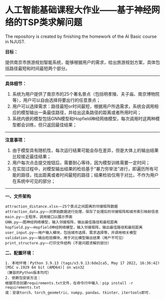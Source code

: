 # 人工智能基础课程大作业——基于神经网络的TSP类求解问题
The repository is created by finishing the homework of the AI Basic course in NJUST.

**目标：**

提供南京市旅游规划智能系统，能够根据用户的需求，给出旅游规划方案，具体包括路径最短和时间最短两个部分。

****

**具体细节：**
1. 系统为用户提供了南京市的25个著名景点（包括明孝陵、夫子庙、南京博物院等），用户可以自由选择将要出行的任意景点；
2. 用户可以选择需求：路径最短or时间最短，根据用户所选需求，系统会调用相应的模型输出一条最佳路径，并给出这条路径的距离或者所用时间；
3. 系统内嵌的模型包括GNN模型和Hopfield神经网络模型，每次调用时这两种模型都会训练，但只返回最佳结果；

****

**注意事项：**
1. 由于模型具有随机性，每次运行结果可能会存在差异，但是大体上的输出结果比较接近最佳结果；
2. 用户每次点击提交按钮后，需要耐心等待，因为模型训练需要一定时间；
3. 在实现过程中，对模型输出结果的检验基于“暴力穷举法”进行，即遍历所有可能的路径，找出距离或者时间最短的路径；结果检验仅用于对比，不作为用户在系统中可见的部分；

****
**一、文件架构**
```
attraction_distance.xlsx——25个景点之间距离的邻接矩阵数据
attraction_data.py——对原始数据进行处理，保存了处理后的邻接矩阵和城市索引映射信息
main.py——主程序，调用接口以展示界面
GNN.py——图神经网络模型，输入邻接矩阵，输出最佳路径和最短距离
hopfield.py——Hopfield神经网络模型，输入邻接矩阵，输出最佳路径和最短距离
user_input.py——用户输入模块，包括城市选择、需求选择等，并调用相关模型
validation.py——输出检验模块，用于对比模型输出结果（用户不可见）
print_structure.py——打印文件结构（不是问题求解的部分）
```

**二、配置环境：**
```
1. 本地环境：Python 3.9.13 (tags/v3.9.13:6de2ca5, May 17 2022, 16:36:42) [MSC v.1929 64 bit (AMD64)] on win32
（兼容的Python版本均可）
2. 依赖包安装方法：
根据项目创建requirements.txt文件，在命令行中输入：pip install -r requirements.txt
或：安装torch、torch_geometric、numpy、pandas、tkinter、itertools即可.
```